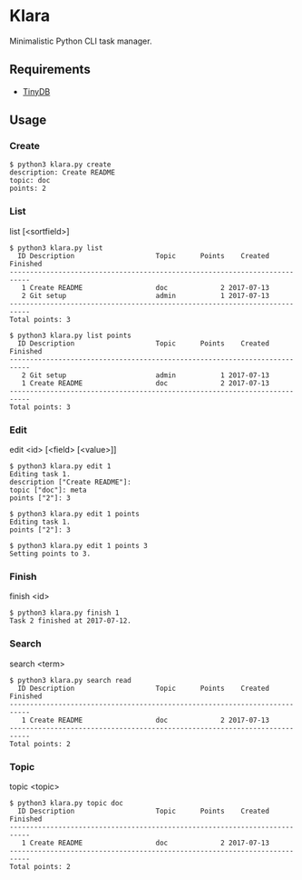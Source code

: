 # Klara

Minimalistic Python CLI task manager.

## Requirements

* [TinyDB](http://tinydb.readthedocs.io/en/latest/)

## Usage

### Create

    $ python3 klara.py create
    description: Create README
    topic: doc
    points: 2

### List

list [\<sortfield>]

    $ python3 klara.py list 
      ID Description                    Topic      Points    Created   Finished
    ---------------------------------------------------------------------------
       1 Create README                  doc             2 2017-07-13           
       2 Git setup                      admin           1 2017-07-13           
    ---------------------------------------------------------------------------
    Total points: 3

    $ python3 klara.py list points
      ID Description                    Topic      Points    Created   Finished
    ---------------------------------------------------------------------------
       2 Git setup                      admin           1 2017-07-13           
       1 Create README                  doc             2 2017-07-13           
    ---------------------------------------------------------------------------
    Total points: 3

### Edit

edit \<id> [\<field> [\<value>]]

    $ python3 klara.py edit 1
    Editing task 1.
    description ["Create README"]: 
    topic ["doc"]: meta
    points ["2"]: 3

    $ python3 klara.py edit 1 points
    Editing task 1.
    points ["2"]: 3

    $ python3 klara.py edit 1 points 3
    Setting points to 3.

### Finish

finish \<id>

    $ python3 klara.py finish 1
    Task 2 finished at 2017-07-12.

### Search

search \<term>

    $ python3 klara.py search read
      ID Description                    Topic      Points    Created   Finished
    ---------------------------------------------------------------------------
       1 Create README                  doc             2 2017-07-13           
    ---------------------------------------------------------------------------
    Total points: 2

### Topic

topic \<topic>

    $ python3 klara.py topic doc
      ID Description                    Topic      Points    Created   Finished
    ---------------------------------------------------------------------------
       1 Create README                  doc             2 2017-07-13           
    ---------------------------------------------------------------------------
    Total points: 2
